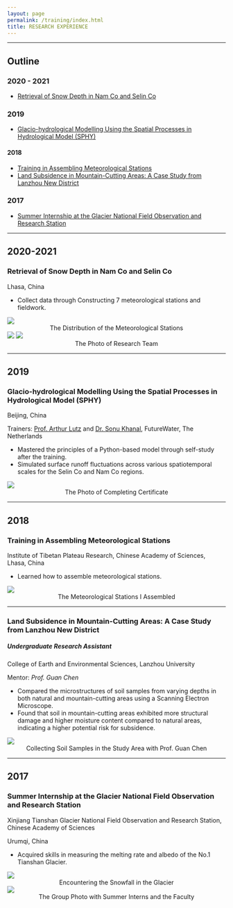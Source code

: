 ```yaml
---
layout: page
permalink: /training/index.html
title: RESEARCH EXPERIENCE
---
```


---
## Outline

### 2020 - 2021  
- [Retrieval of Snow Depth in Nam Co and Selin Co](#Retrieval-of-Snow-Depth-in-Nam-Co-and-Selin-Co)

### 2019 
- [Glacio-hydrological Modelling Using the Spatial Processes in Hydrological Model (SPHY)](#2019)

#### 2018 
- [Training in Assembling Meteorological Stations](#Training-in-Assembling-Meteorological-Stations)
- [Land Subsidence in Mountain-Cutting Areas: A Case Study from Lanzhou New District](#Undergraduate-Research-Assistant)

### 2017 
- [Summer Internship at the Glacier National Field Observation and Research Station](#2017)


---

## 2020-2021

### Retrieval of Snow Depth in Nam Co and Selin Co

Lhasa, China

- Collect data through Constructing 7 meteorological stations and fieldwork.

<img src="https://junfeiwu.github.io/images/Research_exp/Stations.jpg">
<figcaption style="text-align: center">The Distribution of the Meteorological Stations </figcaption> 
<img src="https://junfeiwu.github.io/images/Research_exp/snow01.JPG">
<img src="https://junfeiwu.github.io/images/Research_exp/field_work01.jpg">
<figcaption style="text-align: center">The Photo of Research Team </figcaption> 

---

## 2019

### Glacio-hydrological Modelling Using the Spatial Processes in Hydrological Model (SPHY)

Beijing, China

Trainers: [Prof. Arthur Lutz](https://www.futurewater.nl/wp-content/uploads/CV/CV_AFLutz2023-12en.pdf) and  [Dr. Sonu Khanal](https://www.futurewater.nl/wp-content/uploads/CV/CV_SKhanal_uk.pdf), FutureWater, The Netherlands


- Mastered the principles of a Python-based model through self-study after the training.
- Simulated surface runoff fluctuations across various spatiotemporal scales for the Selin Co and Nam Co regions.

<div>
<img src="https://junfeiwu.github.io/images/Research_exp/sphy.jpg">
<figcaption style="text-align: center">The Photo of Completing Certificate </figcaption> 
</div>

---

## 2018
### Training in Assembling Meteorological Stations
Institute of Tibetan Plateau Research, Chinese Academy of Sciences, Lhasa, China

- Learned how to assemble meteorological stations.

<img src="https://junfeiwu.github.io/images/Research_exp/lhasa01.jpg">

<figcaption style="text-align: center">The Meteorological Stations I Assembled </figcaption> 

---

### Land Subsidence in Mountain-Cutting Areas: A Case Study from Lanzhou New District

##### Undergraduate Research Assistant

College of Earth and Environmental Sciences, Lanzhou University

Mentor: *Prof. Guan Chen*

  - Compared the microstructures of soil samples from varying depths in both natural and mountain-cutting areas using a
  Scanning Electron Microscope.
  - Found that soil in mountain-cutting areas exhibited more structural damage and higher moisture content compared to
  natural areas, indicating a higher potential risk for subsidence.

<img src="https://junfeiwu.github.io/images/Research_exp/lanzhou_01.JPG">
<figcaption style="text-align: center">Collecting Soil Samples in the Study Area  with Prof. Guan Chen </figcaption>

---

## 2017
### Summer Internship at the Glacier National Field Observation and Research Station
Xinjiang Tianshan Glacier National Field Observation and Research Station, Chinese Academy of Sciences

Urumqi, China

- Acquired skills in measuring the melting rate and albedo of the No.1 Tianshan Glacier.


<div>
<img src="https://junfeiwu.github.io/images/Research_exp/tianshan01.jpg">
<figcaption style="text-align: center">Encountering the Snowfall in the Glacier </figcaption>

<img src="https://junfeiwu.github.io/images/Research_exp/tianshan02.jpg">
<figcaption style="text-align: center">The Group Photo with Summer Interns and the Faculty </figcaption>
</div>
